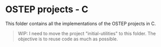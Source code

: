 # OSTEP projects - C

This folder contains all the implementations of the OSTEP projects in C.

> WIP: I need to move the project "initial-utilities" to this folder. The
> objective is to reuse code as much as possible.
